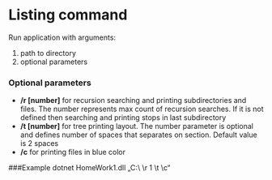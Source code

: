 # Listing command
Run application with arguments:
1. path to directory
2. optional parameters

### Optional parameters
- **/r [number]** for recursion searching and printing subdirectories and files. The number represents max count of recursion searches. If it is not defined then searching and printing stops in last subdirectory
- **/t [number]** for tree printing layout. The number parameter is optional and defines number of spaces that separates on section. Default value is 2 spaces
- **/c** for printing files in blue color

###Example
dotnet HomeWork1.dll „C:\ \r 1 \t \c“
